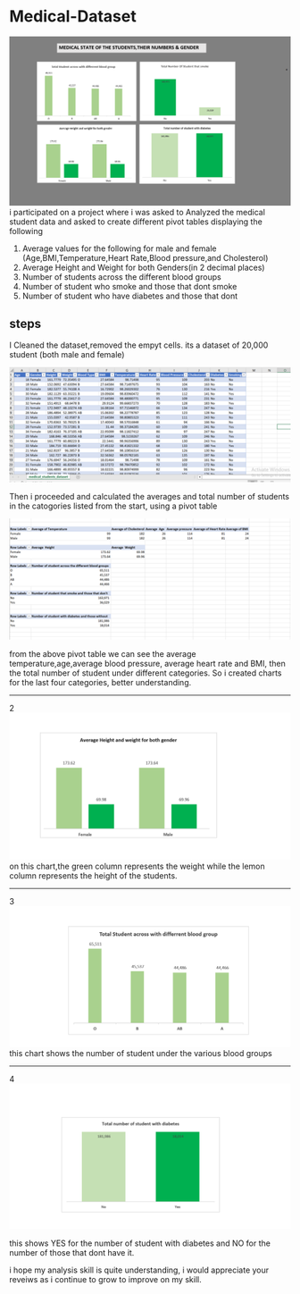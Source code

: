 # Medical-Dataset

![](chartss.png)
i participated on a project where i was asked to Analyzed the medical student data and asked to create different pivot tables displaying the following
  1. Average values for the following for male and female (Age,BMI,Temperature,Heart Rate,Blood pressure,and Cholesterol)
  2. Average Height and Weight for both Genders(in 2 decimal places)
  3. Number of students across the different blood groups
  4. Number of student who smoke and those that dont smoke
  5. Number of student who have diabetes and those that dont


## steps 
  I Cleaned the dataset,removed the empyt cells. its a dataset of 20,000 student (both male and female) 

  ![](week21.png)
  
Then i proceeded and  calculated the averages and total number of students in the catogories listed from the start, using a pivot table

![](pivott.png) 

from the above pivot table we can see the average temperature,age,average blood pressure, average heart rate and BMI,
then the total number of student under different categories.
So i created charts for the last four categories, better understanding.

------

2 ![](heightW.png)
      on this chart,the green column represents the weight while the lemon column represents the height of the students.

---------------
3 ![](bloodgp.png)      
            this chart shows the number of student under the various blood groups

---------

4 ![](diabetes.png)

this shows YES for the number of student with diabetes and NO for the number of  those that dont have it.

i hope my analysis skill is quite understanding, i would appreciate your reveiws  as i continue to grow to improve on my skill.



  


